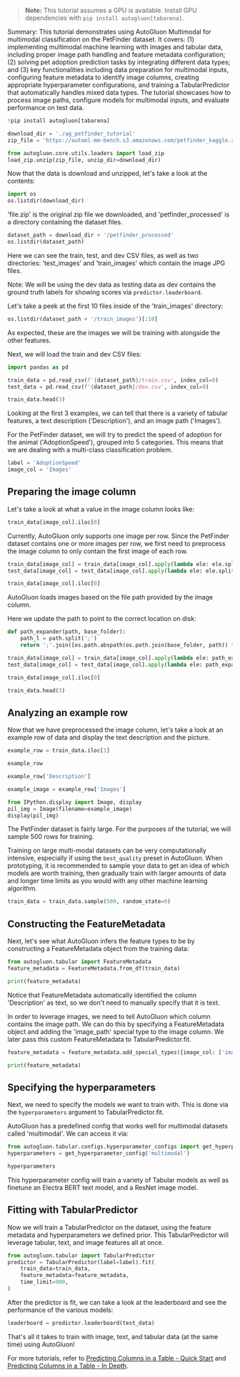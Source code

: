 > **Note:** This tutorial assumes a GPU is available. Install GPU dependencies with `pip install autogluon[tabarena]`.

Summary: This tutorial demonstrates using AutoGluon Multimodal for multimodal classification on the PetFinder dataset. It covers: (1) implementing multimodal machine learning with images and tabular data, including proper image path handling and feature metadata configuration; (2) solving pet adoption prediction tasks by integrating different data types; and (3) key functionalities including data preparation for multimodal inputs, configuring feature metadata to identify image columns, creating appropriate hyperparameter configurations, and training a TabularPredictor that automatically handles mixed data types. The tutorial showcases how to process image paths, configure models for multimodal inputs, and evaluate performance on test data.

```python
!pip install autogluon[tabarena]

```


```python
download_dir = './ag_petfinder_tutorial'
zip_file = 'https://automl-mm-bench.s3.amazonaws.com/petfinder_kaggle.zip'
```


```python
from autogluon.core.utils.loaders import load_zip
load_zip.unzip(zip_file, unzip_dir=download_dir)
```

Now that the data is download and unzipped, let's take a look at the contents:


```python
import os
os.listdir(download_dir)
```

'file.zip' is the original zip file we downloaded, and 'petfinder_processed' is a directory containing the dataset files.


```python
dataset_path = download_dir + '/petfinder_processed'
os.listdir(dataset_path)
```

Here we can see the train, test, and dev CSV files, as well as two directories: 'test_images' and 'train_images' which contain the image JPG files.

Note: We will be using the dev data as testing data as dev contains the ground truth labels for showing scores via `predictor.leaderboard`.

Let's take a peek at the first 10 files inside of the 'train_images' directory:


```python
os.listdir(dataset_path + '/train_images')[:10]
```

As expected, these are the images we will be training with alongside the other features.

Next, we will load the train and dev CSV files:


```python
import pandas as pd

train_data = pd.read_csv(f'{dataset_path}/train.csv', index_col=0)
test_data = pd.read_csv(f'{dataset_path}/dev.csv', index_col=0)
```


```python
train_data.head(3)
```

Looking at the first 3 examples, we can tell that there is a variety of tabular features, a text description ('Description'), and an image path ('Images').

For the PetFinder dataset, we will try to predict the speed of adoption for the animal ('AdoptionSpeed'), grouped into 5 categories. This means that we are dealing with a multi-class classification problem.


```python
label = 'AdoptionSpeed'
image_col = 'Images'
```

## Preparing the image column

Let's take a look at what a value in the image column looks like:


```python
train_data[image_col].iloc[0]
```

Currently, AutoGluon only supports one image per row. Since the PetFinder dataset contains one or more images per row, we first need to preprocess the image column to only contain the first image of each row.


```python
train_data[image_col] = train_data[image_col].apply(lambda ele: ele.split(';')[0])
test_data[image_col] = test_data[image_col].apply(lambda ele: ele.split(';')[0])

train_data[image_col].iloc[0]
```

AutoGluon loads images based on the file path provided by the image column.

Here we update the path to point to the correct location on disk:


```python
def path_expander(path, base_folder):
    path_l = path.split(';')
    return ';'.join([os.path.abspath(os.path.join(base_folder, path)) for path in path_l])

train_data[image_col] = train_data[image_col].apply(lambda ele: path_expander(ele, base_folder=dataset_path))
test_data[image_col] = test_data[image_col].apply(lambda ele: path_expander(ele, base_folder=dataset_path))

train_data[image_col].iloc[0]
```


```python
train_data.head(3)
```

## Analyzing an example row

Now that we have preprocessed the image column, let's take a look at an example row of data and display the text description and the picture.


```python
example_row = train_data.iloc[1]

example_row
```


```python
example_row['Description']
```


```python
example_image = example_row['Images']

from IPython.display import Image, display
pil_img = Image(filename=example_image)
display(pil_img)
```

The PetFinder dataset is fairly large. For the purposes of the tutorial, we will sample 500 rows for training.

Training on large multi-modal datasets can be very computationally intensive, especially if using the `best_quality` preset in AutoGluon. When prototyping, it is recommended to sample your data to get an idea of which models are worth training, then gradually train with larger amounts of data and longer time limits as you would with any other machine learning algorithm.


```python
train_data = train_data.sample(500, random_state=0)
```

## Constructing the FeatureMetadata

Next, let's see what AutoGluon infers the feature types to be by constructing a FeatureMetadata object from the training data:


```python
from autogluon.tabular import FeatureMetadata
feature_metadata = FeatureMetadata.from_df(train_data)

print(feature_metadata)
```

Notice that FeatureMetadata automatically identified the column 'Description' as text, so we don't need to manually specify that it is text.

In order to leverage images, we need to tell AutoGluon which column contains the image path. We can do this by specifying a FeatureMetadata object and adding the 'image_path' special type to the image column. We later pass this custom FeatureMetadata to TabularPredictor.fit.


```python
feature_metadata = feature_metadata.add_special_types({image_col: ['image_path']})

print(feature_metadata)
```

## Specifying the hyperparameters

Next, we need to specify the models we want to train with. This is done via the `hyperparameters` argument to TabularPredictor.fit.

AutoGluon has a predefined config that works well for multimodal datasets called 'multimodal'. We can access it via:


```python
from autogluon.tabular.configs.hyperparameter_configs import get_hyperparameter_config
hyperparameters = get_hyperparameter_config('multimodal')

hyperparameters
```

This hyperparameter config will train a variety of Tabular models as well as finetune an Electra BERT text model, and a ResNet image model.

## Fitting with TabularPredictor

Now we will train a TabularPredictor on the dataset, using the feature metadata and hyperparameters we defined prior. This TabularPredictor will leverage tabular, text, and image features all at once.


```python
from autogluon.tabular import TabularPredictor
predictor = TabularPredictor(label=label).fit(
    train_data=train_data,
    feature_metadata=feature_metadata,
    time_limit=900,
)
```

After the predictor is fit, we can take a look at the leaderboard and see the performance of the various models:


```python
leaderboard = predictor.leaderboard(test_data)
```

That's all it takes to train with image, text, and tabular data (at the same time) using AutoGluon!

For more tutorials, refer to [Predicting Columns in a Table - Quick Start](tabular-quick-start.ipynb) and [Predicting Columns in a Table - In Depth](tabular-indepth.ipynb).
